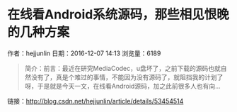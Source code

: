 # 在线看Android系统源码，那些相见恨晚的几种方案
作者：hejjunlin
日期：2016-12-07 14:13
浏览量：6189
> 简介：前言：最近在研究MediaCodec，u盘坏了，之前下载的源码也就自然没有了，真是个难过的事情，不能因为没有源码了，就阻挡我的计划了呀，于是就是今天一文，在线看Android源码，加之此前很多人也有向...

 链接：http://blog.csdn.net/hejjunlin/article/details/53454514
